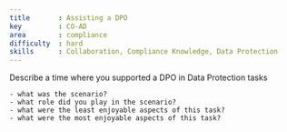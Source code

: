 ```yaml
---
title       : Assisting a DPO
key         : CO-AD
area        : compliance
difficulty  : hard
skills      : Collaboration, Compliance Knowledge, Data Protection
---
```


Describe a time where you supported a DPO in Data Protection tasks

    - what was the scenario?
    - what role did you play in the scenario?
    - what were the least enjoyable aspects of this task?
    - what were the most enjoyable aspects of this task?